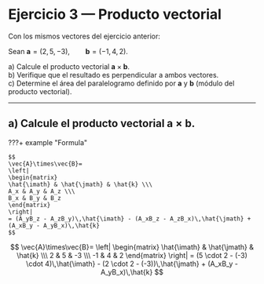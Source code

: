# Ejercicio 3 — Producto vectorial

Con los mismos vectores del ejercicio anterior:

Sean $\mathbf{a}=(2,5,-3),\qquad \mathbf{b}=(-1,4,2).$

a) Calcule el producto vectorial $\mathbf{a}\times\mathbf{b}$.  
b) Verifique que el resultado es perpendicular a ambos vectores.  
c) Determine el área del paralelogramo definido por $\mathbf{a}$ y $\mathbf{b}$ (módulo del producto vectorial).

---

## a) Calcule el producto vectorial $\mathbf{a}\times\mathbf{b}$.

???+ example "Formula"

    $$
    \vec{A}\times\vec{B}=
    \left|
    \begin{matrix}
    \hat{\imath} & \hat{\jmath} & \hat{k} \\\
    A_x & A_y & A_z \\\
    B_x & B_y & B_z
    \end{matrix}
    \right|
    = (A_yB_z - A_zB_y)\,\hat{\imath} - (A_xB_z - A_zB_x)\,\hat{\jmath} + (A_xB_y - A_yB_x)\,\hat{k}
    $$

$$
\vec{A}\times\vec{B}=
\left|
\begin{matrix}
\hat{\imath} & \hat{\jmath} & \hat{k} \\\
2 & 5 & -3 \\\
-1 & 4 & 2
\end{matrix}
\right|
= (5 \cdot 2 - (-3) \cdot 4)\,\hat{\imath} - (2 \cdot 2 - (-3))\,\hat{\jmath} + (A_xB_y - A_yB_x)\,\hat{k}
$$